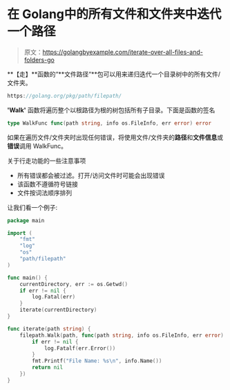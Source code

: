 # 在 Golang中的所有文件和文件夹中迭代一个路径

> 原文：<https://golangbyexample.com/iterate-over-all-files-and-folders-go>

**【走】**函数的“**文件路径“**包可以用来递归迭代一个目录树中的所有文件/文件夹。

```go
https://golang.org/pkg/path/filepath/
```

**'Walk'** 函数将遍历整个以根路径为根的树包括所有子目录。下面是函数的签名

```go
type WalkFunc func(path string, info os.FileInfo, err error) error
```

如果在遍历文件/文件夹时出现任何错误，将使用文件/文件夹的**路径**和**文件信息**或**错误**调用 WalkFunc。

关于行走功能的一些注意事项

*   所有错误都会被过滤。打开/访问文件时可能会出现错误
*   该函数不遵循符号链接
*   文件按词法顺序排列

让我们看一个例子:

```go
package main

import (
    "fmt"
    "log"
    "os"
    "path/filepath"
)

func main() {
    currentDirectory, err := os.Getwd()
    if err != nil {
        log.Fatal(err)
    }
    iterate(currentDirectory)
}

func iterate(path string) {
    filepath.Walk(path, func(path string, info os.FileInfo, err error) error {
        if err != nil {
            log.Fatalf(err.Error())
        }
        fmt.Printf("File Name: %s\n", info.Name())
        return nil
    })
}
```